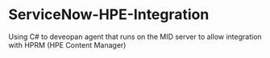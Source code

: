 # ServiceNow-HPE-Integration
Using C# to deveopan agent that runs on the MID server to allow integration with HPRM  (HPE Content Manager)
